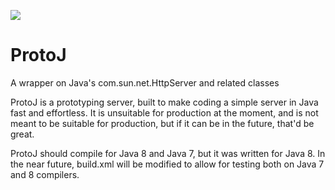 ![](https://travis-ci.org/JeffreyAngell/ProtoJ.svg?branch=master)
# ProtoJ
A wrapper on Java's com.sun.net.HttpServer and related classes

ProtoJ is a prototyping server, built to make coding a simple server in Java fast and effortless. It is unsuitable for production at the moment, and is not meant to be suitable for production, but if it can be in the future, that'd be great.

ProtoJ should compile for Java 8 and Java 7, but it was written for Java 8. In the near future, build.xml will be modified to allow for testing both on Java 7 and 8 compilers.
